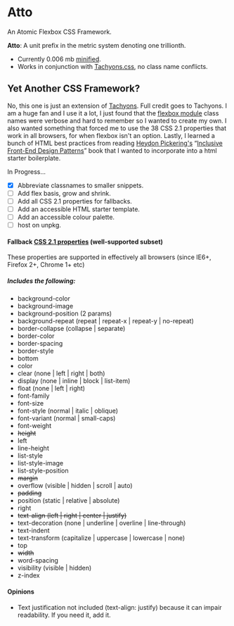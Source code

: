 # Atto
An Atomic Flexbox CSS Framework.

**Atto**: A unit prefix in the metric system denoting one trillionth.

+ Currently 0.006 mb [minified](http://www.minifier.org/).
+ Works in conjunction with [Tachyons.css](http://tachyons.io/), no class name conflicts.

## Yet Another CSS Framework?

No, this one is just an extension of [Tachyons](http://tachyons.io/). Full credit goes to Tachyons. I am a huge fan and I use it a lot, I just found that the [flexbox module](https://github.com/tachyons-css/tachyons-flexbox) class names were verbose and hard to remember so I wanted to create my own. I also wanted something that forced me to use the 38 CSS 2.1 properties that work in all browsers, for when flexbox isn't an option. Lastly, I learned a bunch of HTML best practices from reading [Heydon Pickering's](https://twitter.com/heydonworks) “[Inclusive Front-End Design Patterns](https://www.smashingmagazine.com/inclusive-design-patterns/)” book that I wanted to incorporate into a html starter boilerplate.

In Progress...

- [x] Abbreviate classnames to smaller snippets.
- [ ] Add flex basis, grow and shrink.
- [ ] Add all CSS 2.1 properties for fallbacks.
- [ ] Add an accessible HTML starter template.
- [ ] Add an accessible colour palette.
- [ ] host on unpkg.

#### Fallback [CSS 2.1 properties](http://caniuse.com/#search=css) (well-supported subset)
These properties are supported in effectively all browsers (since IE6+, Firefox 2+, Chrome 1+ etc)

##### Includes the following:

+ background-color
+ background-image
+ background-position (2 params)
+ background-repeat (repeat | repeat-x | repeat-y | no-repeat)
+ border-collapse (collapse | separate)
+ border-color
+ border-spacing
+ border-style
+ bottom
+ color
+ clear (none | left | right | both)
+ display (none | inline | block | list-item)
+ float (none | left | right)
+ font-family
+ font-size
+ font-style (normal | italic | oblique)
+ font-variant (normal | small-caps)
+ font-weight
+ ~~height~~
+ left
+ line-height
+ list-style
+ list-style-image
+ list-style-position
+ ~~margin~~
+ overflow (visible | hidden | scroll | auto)
+ ~~padding~~
+ position (static | relative | absolute)
+ right
+ ~~text-align (left | right | center | justify)~~
+ text-decoration (none | underline | overline | line-through)
+ text-indent
+ text-transform (capitalize | uppercase | lowercase | none)
+ top
+ ~~width~~
+ word-spacing
+ visibility (visible | hidden)
+ z-index

#### Opinions

+ Text justification not included (text-align: justify) because it can impair readability. If you need it, add it.
